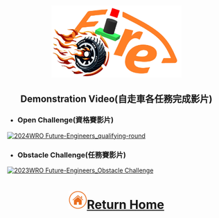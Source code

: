 <div align="center"><img src="../other/img/logo.png" width="300" alt=" logo"></div>

## <div align="center">Demonstration Video(自走車各任務完成影片)</div> 
- ### Open Challenge(資格賽影片)
[![2024WRO Future-Engineers_qualifying-round](./img/Fire-On-All-Cylinders_qualifying-round.jpg)](https://youtu.be/kdZ8KoKKiUw "2024WRO Future-Engineers_qualifying-round") 

- ### Obstacle Challenge(任務賽影片)
[![2023WRO Future-Engineers_Obstacle Challenge](./img/Obstacle_Challenge.jpg)](https://youtu.be/CwvGDfQJ8cQ "2023WRO Future-Engineers_Obstacle Challenge")

# <div align="center">![HOME](../other/img/home.png)[Return Home](../)</div>  

